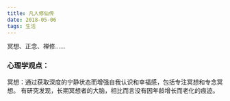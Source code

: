 ```yaml
---
title: 凡人修仙传
date: 2018-05-06
tags: 生活
---
```

冥想、正念、禅修......
 <!-- more -->

### 心理学观点：
冥想：通过获取深度的宁静状态而增强自我认识和幸福感，包括专注冥想和专念冥想。
有研究发现，长期冥想者的大脑，相比而言没有因年龄增长而老化的痕迹。

### 
